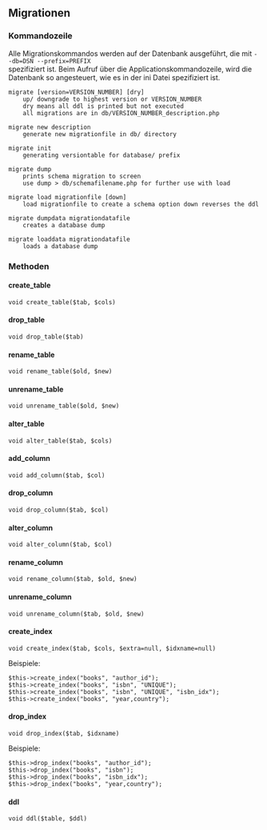 ## Migrationen

### Kommandozeile

Alle Migrationskommandos werden auf der Datenbank ausgeführt, die mit `--db=DSN --prefix=PREFIX`    
spezifiziert ist. Beim Aufruf über die Applicationskommandozeile, wird die Datenbank so angesteuert, wie es in der ini Datei spezifiziert ist.

    migrate [version=VERSION_NUMBER] [dry] 
        up/ downgrade to highest version or VERSION_NUMBER 
        dry means all ddl is printed but not executed 
        all migrations are in db/VERSION_NUMBER_description.php

    migrate new description 
        generate new migrationfile in db/ directory

    migrate init 
        generating versiontable for database/ prefix

    migrate dump 
        prints schema migration to screen 
        use dump > db/schemafilename.php for further use with load

    migrate load migrationfile [down] 
        load migrationfile to create a schema option down reverses the ddl

    migrate dumpdata migrationdatafile 
        creates a database dump

    migrate loaddata migrationdatafile 
        loads a database dump

### Methoden

#### create_table

    void create_table($tab, $cols)

#### drop_table

    void drop_table($tab)

#### rename_table

    void rename_table($old, $new)

#### unrename_table

    void unrename_table($old, $new)

#### alter_table

    void alter_table($tab, $cols)

#### add_column
    
    void add_column($tab, $col)

#### drop_column

    void drop_column($tab, $col)

#### alter_column

    void alter_column($tab, $col)

#### rename_column

    void rename_column($tab, $old, $new)

#### unrename_column

    void unrename_column($tab, $old, $new)

#### create_index
   
    void create_index($tab, $cols, $extra=null, $idxname=null)
    
Beispiele:
    
    $this->create_index("books", "author_id");
    $this->create_index("books", "isbn", "UNIQUE");
    $this->create_index("books", "isbn", "UNIQUE", "isbn_idx");
    $this->create_index("books", "year,country");
    
#### drop_index

    void drop_index($tab, $idxname)
    
Beispiele:

    $this->drop_index("books", "author_id");
    $this->drop_index("books", "isbn");
    $this->drop_index("books", "isbn_idx");
    $this->drop_index("books", "year,country");

#### ddl

    void ddl($table, $ddl)
    